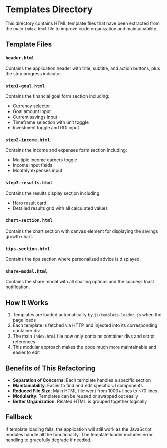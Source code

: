 # Templates Directory

This directory contains HTML template files that have been extracted from the main `index.html` file to improve code organization and maintainability.

## Template Files

### `header.html`
Contains the application header with title, subtitle, and action buttons, plus the step progress indicator.

### `step1-goal.html`
Contains the financial goal form section including:
- Currency selector
- Goal amount input
- Current savings input
- Timeframe selection with unit toggle
- Investment toggle and ROI input

### `step2-income.html`
Contains the income and expenses form section including:
- Multiple income earners toggle
- Income input fields
- Monthly expenses input

### `step3-results.html`
Contains the results display section including:
- Hero result card
- Detailed results grid with all calculated values

### `chart-section.html`
Contains the chart section with canvas element for displaying the savings growth chart.

### `tips-section.html`
Contains the tips section where personalized advice is displayed.

### `share-modal.html`
Contains the share modal with all sharing options and the success toast notification.

## How It Works

1. Templates are loaded automatically by `js/template-loader.js` when the page loads
2. Each template is fetched via HTTP and injected into its corresponding container div
3. The main `index.html` file now only contains container divs and script references
4. This modular approach makes the code much more maintainable and easier to edit

## Benefits of This Refactoring

- **Separation of Concerns**: Each template handles a specific section
- **Maintainability**: Easier to find and edit specific UI components
- **Reduced File Size**: Main HTML file went from 1000+ lines to ~70 lines
- **Modularity**: Templates can be reused or swapped out easily
- **Better Organization**: Related HTML is grouped together logically

## Fallback

If template loading fails, the application will still work as the JavaScript modules handle all the functionality. The template loader includes error handling to gracefully degrade if needed.
